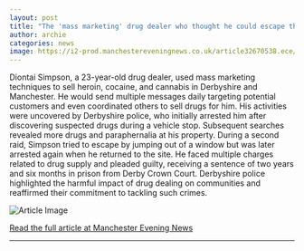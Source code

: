 ```yaml
---
layout: post
title: "The 'mass marketing' drug dealer who thought he could escape through a bedroom window"
author: archie
categories: news
image: https://i2-prod.manchestereveningnews.co.uk/article32670538.ece/ALTERNATES/s1200/1_JH_MEN_131025_diontai-simpson.jpg
---
```

Diontai Simpson, a 23-year-old drug dealer, used mass marketing techniques to sell heroin, cocaine, and cannabis in Derbyshire and Manchester. He would send multiple messages daily targeting potential customers and even coordinated others to sell drugs for him. His activities were uncovered by Derbyshire police, who initially arrested him after discovering suspected drugs during a vehicle stop. Subsequent searches revealed more drugs and paraphernalia at his property. During a second raid, Simpson tried to escape by jumping out of a window but was later arrested again when he returned to the site. He faced multiple charges related to drug supply and pleaded guilty, receiving a sentence of two years and six months in prison from Derby Crown Court. Derbyshire police highlighted the harmful impact of drug dealing on communities and reaffirmed their commitment to tackling such crimes.

![Article Image](https://i2-prod.manchestereveningnews.co.uk/article32670538.ece/ALTERNATES/s1200/1_JH_MEN_131025_diontai-simpson.jpg)

[Read the full article at Manchester Evening News](https://www.manchestereveningnews.co.uk/news/greater-manchester-news/mass-marketing-drug-dealer-who-32670548)

---
